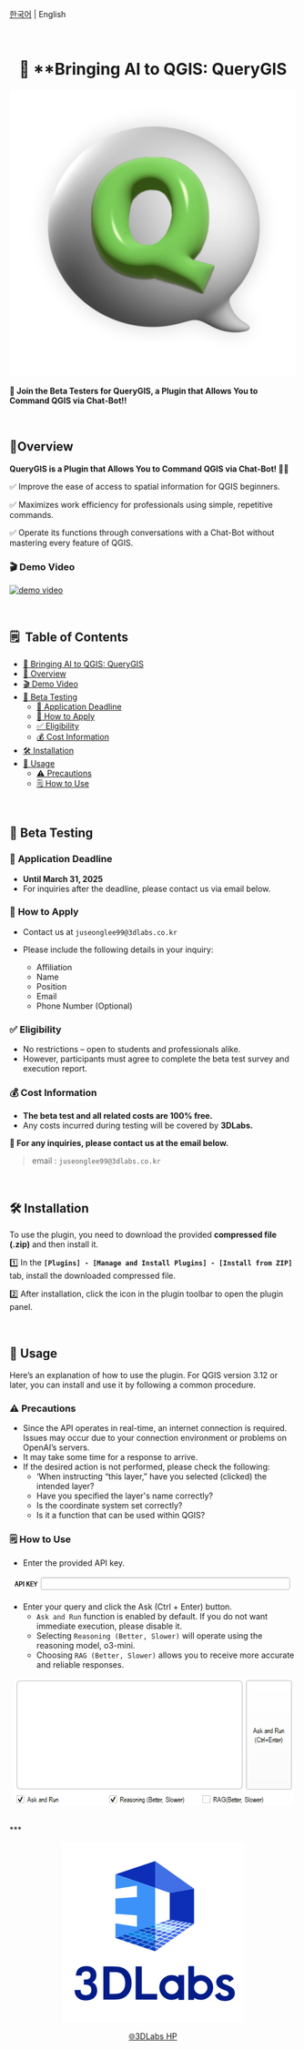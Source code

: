 
[한국어](README.md) | English

<br>


<h1 align="center">
 👋 **Bringing AI to QGIS: <b>QueryGIS</b>
</h1>


<p align="center">
    <img src="./assets/querygis_logo.png" alt="querygis_logo">
</p>



<aside>

**📢 Join the Beta Testers for QueryGIS, a Plugin that Allows You to Command QGIS via Chat-Bot‼️**

<br>

</aside>

## 💁Overview

**QueryGIS is a Plugin that Allows You to Command QGIS via Chat-Bot! 🤖**🙌

✅ Improve the ease of access to spatial information for QGIS beginners.

✅ Maximizes work efficiency for professionals using simple, repetitive commands.

✅ Operate its functions through conversations with a Chat-Bot without mastering every feature of QGIS.

### **🎬 Demo Video**

[![demo video](https://img.youtube.com/vi/x31T7725Njs/0.jpg)](https://www.youtube.com/watch?v=x31T7725Njs)




<br>


## 🗒️  **Table of Contents**

- [👋 Bringing AI to QGIS: QueryGIS](#-bringing-ai-to-qgis-querygis)
- [💁 Overview](#-overview)
- [🎬 Demo Video](#-demo-video)
- [📢 Beta Testing](#-beta-testing)
  - [📅 Application Deadline](#-application-deadline)
  - [📩 How to Apply](#-how-to-apply)
  - [✅ Eligibility](#-eligibility)
  - [💰 Cost Information](#-cost-information)
- [🛠️ Installation](#-installation)
- [🚀 Usage](#-usage)
  - [⚠️ Precautions](#-precautions)
  - [🗒️ How to Use](#-how-to-use)

<br>


## 📢 Beta Testing


### 📅 **Application Deadline**

- **Until March 31, 2025**
- For inquiries after the deadline, please contact us via email below.

### 📩 **How to Apply**

- Contact us at `juseonglee99@3dlabs.co.kr`
- Please include the following details in your inquiry:
    
    - Affiliation
    - Name
    - Position
    - Email 
    - Phone Number (Optional)


### ✅ **Eligibility**

- No restrictions – open to students and professionals alike.
- However, participants must agree to complete the beta test survey and execution report.

### 💰 **Cost Information**

- **The beta test and all related costs are 100% free.**
- Any costs incurred during testing will be covered by **3DLabs.**

**📢 For any inquiries, please contact us at the email below.**

> email : `juseonglee99@3dlabs.co.kr`
> 

<br>


## 🛠️ Installation


To use the plugin, you need to download the provided **compressed file (.zip)** and then install it.

1️⃣ In the **`[Plugins] - [Manage and Install Plugins] - [Install from ZIP]`** tab, install the downloaded compressed file.

2️⃣ After installation, click the icon in the plugin toolbar to open the plugin panel.

<br>


## 🚀 Usage


Here’s an explanation of how to use the plugin. For QGIS version 3.12 or later, you can install and use it by following a common procedure.

### ⚠️ Precautions

- Since the API operates in real-time, an internet connection is required. Issues may occur due to your connection environment or problems on OpenAI’s servers.
- It may take some time for a response to arrive.
- If the desired action is not performed, please check the following:
    - ‘When instructing “this layer,” have you selected (clicked) the intended layer?
    - Have you specified the layer's name correctly?
    - Is the coordinate system set correctly?
    - Is it a function that can be used within QGIS?

### 🗒️ How to Use

- Enter the provided API key.

<p align="center">
    <img src="./assets/UI_1.png" alt="UI_1">
</p>

- Enter your query and click the Ask (Ctrl + Enter) button.
    - `Ask and Run` function is enabled by default. If you do not want immediate execution, please disable it.
    - Selecting `Reasoning (Better, Slower)` will operate using the reasoning model, o3-mini.
    - Choosing `RAG (Better, Slower)` allows you to receive more accurate and reliable responses.


<p align="center">
    <img src="./assets/UI_2.png" alt="UI_2">
</p>

<br>
***

<p align="center">
    <img src="./assets/3dlabs_logo.png" alt="3dlabs_logo">
</p>


<p align="center">
    <a href="https://www.3dlabs.co.kr/kor/main/main.html">🌐3DLabs HP</a>
</p>

